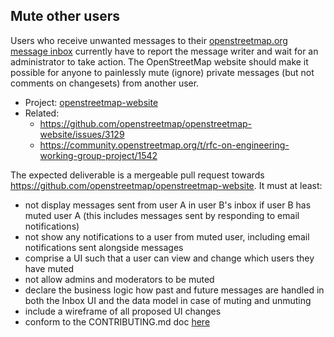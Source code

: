 ## Mute other users

Users who receive unwanted messages to their [openstreetmap.org message inbox](https://www.openstreetmap.org/messages/inbox) currently have to report the message writer and wait for an administrator to take action. The OpenStreetMap website should make it possible for anyone to painlessly mute (ignore) private messages (but not comments on changesets) from another user.

* Project: [openstreetmap-website](https://github.com/openstreetmap/openstreetmap-website)
* Related:
  - https://github.com/openstreetmap/openstreetmap-website/issues/3129
  - https://community.openstreetmap.org/t/rfc-on-engineering-working-group-project/1542

The expected deliverable is a mergeable pull request towards https://github.com/openstreetmap/openstreetmap-website. It must at least:
- not display messages sent from user A in user B's inbox if user B has muted user A (this includes messages sent by responding to email notifications)
- not show any notifications to a user from muted user, including email notifications sent alongside messages
- comprise a UI such that a user can view and change which users they have muted
- not allow admins and moderators to be muted
- declare the business logic how past and future messages are handled in both the Inbox UI and the data model in case of muting and unmuting
- include a wireframe of all proposed UI changes
- conform to the CONTRIBUTING.md doc [here](https://github.com/openstreetmap/openstreetmap-website/blob/master/CONTRIBUTING.md)

